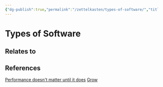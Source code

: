 ```yaml
---
{"dg-publish":true,"permalink":"/zettelkasten/types-of-software/","title":"Types of Software","tags":["status/todo"],"created":"2023-11-15T09:41:52.444+00:00"}
---
```



# Types of Software





## Relates to

## References

[Performance doesn't matter until it does](https://www.youtube.com/watch?v=2Z4fZtSKlcE)
[Grow](https://www.youtube.com/watch?v=MIokrC5rig8)
